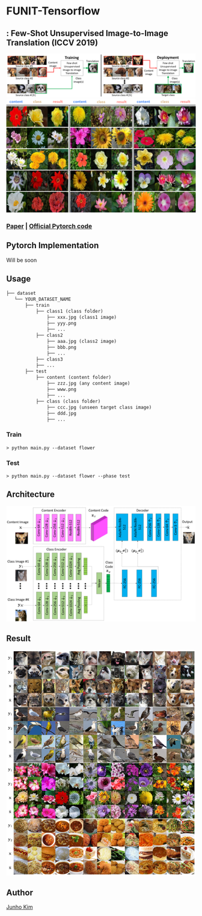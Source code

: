 # FUNIT-Tensorflow
## : Few-Shot Unsupervised Image-to-Image Translation (ICCV 2019)

<div align="center">
 <img src="./assets/process.png">
  <img src="./assets/teaser_.png">
</div>

### [Paper](https://arxiv.org/abs/1905.01723) | [Official Pytorch code](https://github.com/NVlabs/FUNIT)

## Pytorch Implementation
Will be soon

## Usage
```
├── dataset
   └── YOUR_DATASET_NAME
       ├── train
           ├── class1 (class folder)
               ├── xxx.jpg (class1 image)
               ├── yyy.png
               ├── ...
           ├── class2
               ├── aaa.jpg (class2 image)
               ├── bbb.png
               ├── ...
           ├── class3
           ├── ...
       ├── test
           ├── content (content folder)
               ├── zzz.jpg (any content image)
               ├── www.png
               ├── ...
           ├── class (class folder)
               ├── ccc.jpg (unseen target class image)
               ├── ddd.jpg
               ├── ...
```

### Train
```
> python main.py --dataset flower
```

### Test
```
> python main.py --dataset flower --phase test
```

## Architecture
![architecture](./assets/architecture.png)

## Result
![result](./assets/result.png)

## Author
[Junho Kim](http://bit.ly/jhkim_ai)
